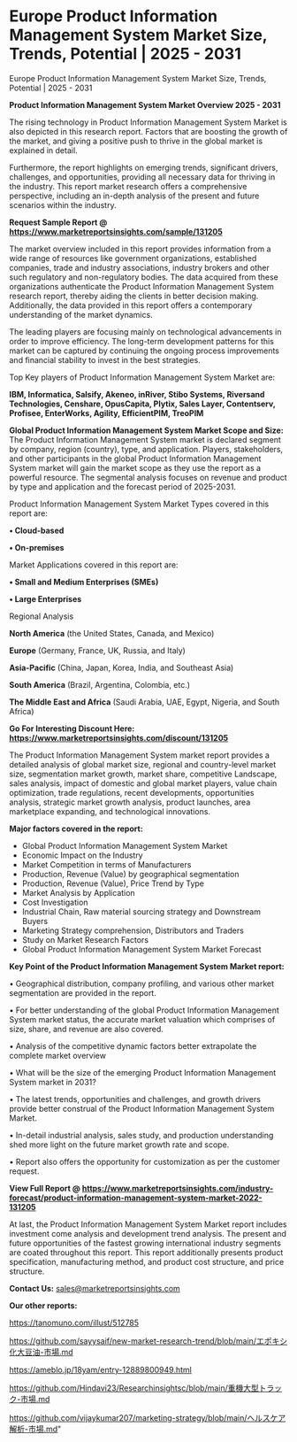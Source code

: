 # Europe Product Information Management System Market Size, Trends, Potential | 2025 - 2031
Europe Product Information Management System Market Size, Trends, Potential | 2025 - 2031

<Strong> Product Information Management System Market Overview 2025 - 2031</strong>

The rising technology in Product Information Management System Market is also depicted in this research report. Factors that are boosting the growth of the market, and giving a positive push to thrive in the global market is explained in detail.

Furthermore, the report highlights on emerging trends, significant drivers, challenges, and opportunities, providing all necessary data for thriving in the industry. This report market research offers a comprehensive perspective, including an in-depth analysis of the present and future scenarios within the industry.

<strong>Request Sample Report @ <a href=https://www.marketreportsinsights.com/sample/131205>https://www.marketreportsinsights.com/sample/131205</a></strong>

The market overview included in this report provides information from a wide range of resources like government organizations, established companies, trade and industry associations, industry brokers and other such regulatory and non-regulatory bodies. The data acquired from these organizations authenticate the Product Information Management System research report, thereby aiding the clients in better decision making. Additionally, the data provided in this report offers a contemporary understanding of the market dynamics.

The leading players are focusing mainly on technological advancements in order to improve efficiency. The long-term development patterns for this market can be captured by continuing the ongoing process improvements and financial stability to invest in the best strategies.

Top Key players of Product Information Management System Market are:

<strong>IBM, Informatica, Salsify, Akeneo, inRiver, Stibo Systems, Riversand Technologies, Censhare, OpusCapita, Plytix, Sales Layer, Contentserv, Profisee, EnterWorks, Agility, EfficientPIM, TreoPIM</strong>

<strong><b>Global Product Information Management System Market Scope and Size:</b></strong>
The Product Information Management System market is declared segment by company, region (country), type, and application. Players, stakeholders, and other participants in the global Product Information Management System market will gain the market scope as they use the report as a powerful resource. The segmental analysis focuses on revenue and product by type and application and the forecast period of 2025-2031.

Product Information Management System Market Types covered in this report are:

<strong>• Cloud-based

• On-premises</strong>

Market Applications covered in this report are:

<strong>• Small and Medium Enterprises (SMEs)

• Large Enterprises</strong> 

Regional Analysis

<strong>North America</strong> (the United States, Canada, and Mexico)

<strong>Europe</strong> (Germany, France, UK, Russia, and Italy)

<strong>Asia-Pacific</strong> (China, Japan, Korea, India, and Southeast Asia)

<strong>South America</strong> (Brazil, Argentina, Colombia, etc.)

<strong>The Middle East and Africa</strong> (Saudi Arabia, UAE, Egypt, Nigeria, and South Africa)

<strong>Go For Interesting Discount Here: <a href=https://www.marketreportsinsights.com/discount/131205>https://www.marketreportsinsights.com/discount/131205</a></strong>

The Product Information Management System market report provides a detailed analysis of global market size, regional and country-level market size, segmentation market growth, market share, competitive Landscape, sales analysis, impact of domestic and global market players, value chain optimization, trade regulations, recent developments, opportunities analysis, strategic market growth analysis, product launches, area marketplace expanding, and technological innovations.

<strong><b>Major factors covered in the report:</b></strong>
<ul>
  <li>Global Product Information Management System Market </li>
  <li>Economic Impact on the Industry</li>
  <li>Market Competition in terms of Manufacturers</li>
  <li>Production, Revenue (Value) by geographical segmentation</li>
  <li>Production, Revenue (Value), Price Trend by Type</li>
  <li>Market Analysis by Application</li>
  <li>Cost Investigation</li>
  <li>Industrial Chain, Raw material sourcing strategy and Downstream Buyers</li>
  <li>Marketing Strategy comprehension, Distributors and Traders</li>
  <li>Study on Market Research Factors</li>
  <li>Global Product Information Management System Market Forecast</li>
</ul>

<strong><b>Key Point of the Product Information Management System Market report:</b></strong>

• Geographical distribution, company profiling, and various other market segmentation are provided in the report.

• For better understanding of the global Product Information Management System market status, the accurate market valuation which comprises of size, share, and revenue are also covered.

• Analysis of the competitive dynamic factors better extrapolate the complete market overview

• What will be the size of the emerging Product Information Management System market in 2031?

• The latest trends, opportunities and challenges, and growth drivers provide better construal of the Product Information Management System Market.

• In-detail industrial analysis, sales study, and production understanding shed more light on the future market growth rate and scope.

• Report also offers the opportunity for customization as per the customer request.

<strong><b>View Full Report @ <a href=https://www.marketreportsinsights.com/industry-forecast/product-information-management-system-market-2022-131205>https://www.marketreportsinsights.com/industry-forecast/product-information-management-system-market-2022-131205</a></b></strong>


At last, the Product Information Management System Market report includes investment come analysis and development trend analysis. The present and future opportunities of the fastest growing international industry segments are coated throughout this report. This report additionally presents product specification, manufacturing method, and product cost structure, and price structure.

<strong>Contact Us:</strong>
sales@marketreportsinsights.com

<strong>Our other reports:</strong>

<a href=https://tanomuno.com/illust/512785>https://tanomuno.com/illust/512785</a>

<a href=https://github.com/sayysaif/new-market-research-trend/blob/main/エポキシ化大豆油-市場.md>https://github.com/sayysaif/new-market-research-trend/blob/main/エポキシ化大豆油-市場.md</a>

<a href=https://ameblo.jp/18yam/entry-12889800949.html>https://ameblo.jp/18yam/entry-12889800949.html</a>

<a href=https://github.com/Hindavi23/Researchinsightsc/blob/main/重機大型トラック-市場.md>https://github.com/Hindavi23/Researchinsightsc/blob/main/重機大型トラック-市場.md</a>

<a href=https://github.com/vijaykumar207/marketing-strategy/blob/main/ヘルスケア解析-市場.md>https://github.com/vijaykumar207/marketing-strategy/blob/main/ヘルスケア解析-市場.md</a>"
